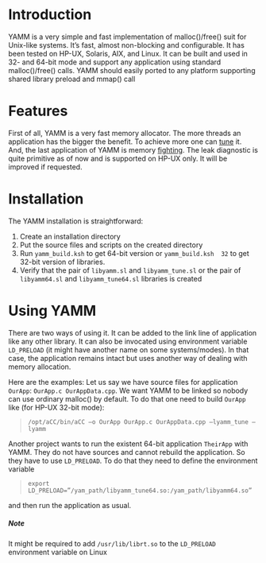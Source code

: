 # Introduction #

YAMM is a very simple and fast implementation of malloc()/free() suit for Unix-like systems. It’s fast, almost non-blocking and configurable. It has been tested on HP-UX, Solaris, AIX, and Linux. It can be built and used in 32- and 64-bit mode and support any application using standard malloc()/free() calls.
YAMM should easily ported to any platform supporting shared library preload and mmap() call


# Features #

First of all, YAMM is a very fast memory allocator. The more threads an application has the bigger the benefit. To achieve more one can [tune](tune.md) it. And, the last application of YAMM is memory [fighting](leak.md). The leak diagnostic is quite primitive as of now and is supported on HP-UX only. It will be improved if requested.

# Installation #

The YAMM installation is straightforward:
  1. Create an installation directory
  1. Put the source files and scripts on the created directory
  1. Run `yamm_build.ksh` to get 64-bit version or `yamm_build.ksh  32` to get 32-bit version of libraries.
  1. Verify that the pair of `libyamm.sl` and `libyamm_tune.sl` or the pair of `libyamm64.sl` and `libyamm_tune64.sl` libraries is created

# Using YAMM #

There are two ways of using it. It can be added to the link line of application like any other library. It can also be invocated using environment variable `LD_PRELOAD` (it might have another name on some systems/modes). In that case, the application remains intact but uses another way of dealing with memory allocation.

Here are the examples:
Let us say we have source files for application `OurApp`: `OurApp.c OurAppData.cpp`. We want YAMM to be linked so nobody can use ordinary malloc() by default. To do that one need to build `OurApp` like (for HP-UX 32-bit mode):

> `/opt/aCC/bin/aCC –o OurApp OurApp.c OurAppData.cpp –lyamm_tune –lyamm`

Another project wants to run the existent 64-bit application `TheirApp` with YAMM. They do not have sources and cannot rebuild the application. So they have to use `LD_PRELOAD`. To do that they need to define the environment variable

> `export LD_PRELOAD=”/yam_path/libyamm_tune64.so:/yam_path/libyamm64.so”`

and then run the application as usual.


##### Note #####
It might be required to add `/usr/lib/librt.so` to the `LD_PRELOAD` environment variable on Linux